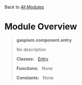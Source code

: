 Back to [All Modules](https://github.com/pyrustic/gaspium/blob/master/docs/modules/README.md#readme)

# Module Overview

> **gaspium.component.entry**
> 
> No description
>
> **Classes:** &nbsp; [Entry](https://github.com/pyrustic/gaspium/blob/master/docs/modules/content/gaspium.component.entry/content/classes/Entry.md#class-entry)
>
> **Functions:** &nbsp; None
>
> **Constants:** &nbsp; None
